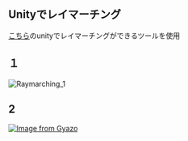 ## Unityでレイマーチング
[こちら](https://github.com/hecomi/uRaymarching)のunityでレイマーチングができるツールを使用

## １
![Raymarching_1](https://user-images.githubusercontent.com/48385169/79040696-38650480-7c25-11ea-8736-7efd52028b1a.gif)

## 2
[![Image from Gyazo](https://i.gyazo.com/c0dff3fac1236701432a5e6fc6acbeea.gif)](https://gyazo.com/c0dff3fac1236701432a5e6fc6acbeea)
